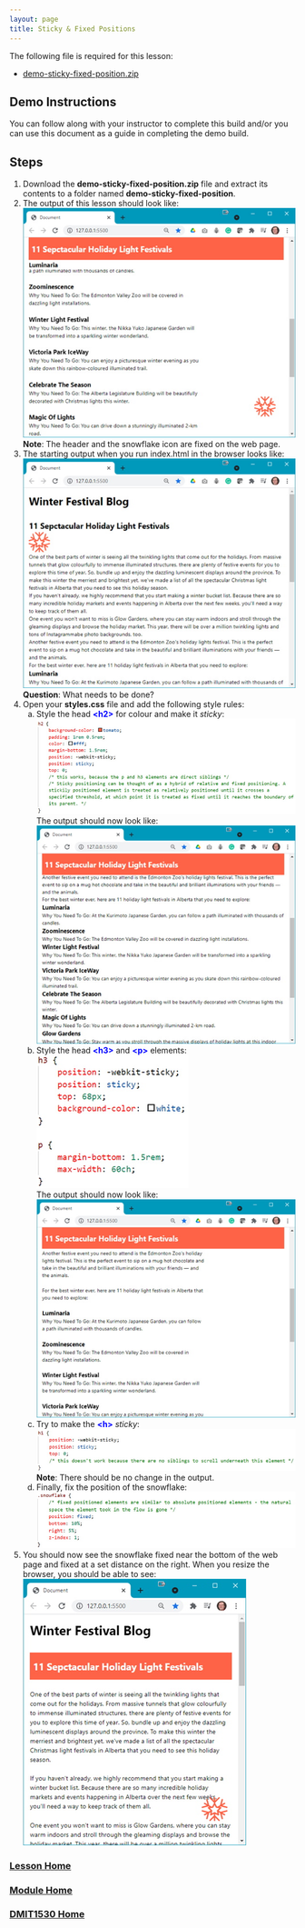```yaml
---
layout: page
title: Sticky & Fixed Positions
---
```

<style>
    .css-class{
        color: firebrick;
        font-weight: bold;
    }
    .html-class{
        color: blue;
        font-weight: bold;
    }
</style>

The following file is required for this lesson:
* [demo-sticky-fixed-position.zip](files/demo-sticky-fixed-position.zip)

## Demo Instructions
You can follow along with your instructor to complete this build and/or you can use this document as a guide in completing the demo build.

## Steps
1.	Download the **demo-sticky-fixed-position.zip** file and extract its contents to a folder named **demo-sticky-fixed-position**.
2.	The output of this lesson should look like:<br>
![sticky-01.jpg](files/sticky-01.jpg)<br>
**Note**: The header and the snowflake icon are fixed on the web page.
3.	The starting output when you run index.html in the browser looks like:<br>
![sticky-02.jpg](files/sticky-02.jpg)<br>
**Question**: What needs to be done?
4.	Open your **styles.css** file and add the following style rules:<br>
    <ol type="a">
        <li>Style the head <span class="html-class">&lt;h2&gt;</span> for colour and make it <em>sticky</em>:<br>
        <img src="files/sticky-css-styles-01.jpg" alt="sticky-css-styles-01"><br>
        The output should now look like:<br>
        <img src="files/sticky-03.jpg" alt="sticky-03">
        </li>
        <li>Style the head <span class="html-class">&lt;h3&gt;</span> and <span class="html-class">&lt;p&gt;</span> elements:<br>
        <img src="files/sticky-css-styles-02.jpg" alt="sticky-css-styles-02"><br>
        The output should now look like:<br>
        <img src="files/sticky-04.jpg" alt="sticky-04">
        </li>
        <li>Try to make the <span class="html-class">&lt;h&gt;</span> <em>sticky</em>:<br>
        <img src="files/sticky-css-styles-03.jpg" alt="sticky-css-styles-03"><br>
        <b>Note</b>: There should be no change in the output.
        </li>
        <li>Finally, fix the position of the snowflake:<br>
        <img src="files/sticky-css-styles-04.jpg" alt="sticky-css-styles-04">
        </li>
    </ol>
5.	You should now see the snowflake fixed near the bottom of the web page and fixed at a set distance on the right. When you resize the browser, you should be able to see:<br>
![sticky-05.jpg](files/sticky-05.jpg)

### [Lesson Home](index.md)
### [Module Home](../)
### [DMIT1530 Home](../../)

